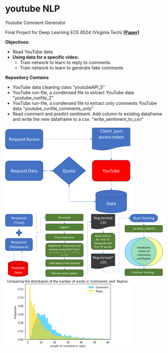 # youtube NLP
Youtube Comment Generator

Final Project for Deep Learning ECE 6524 (Virginia Tech) **\[[Paper](Deep_Learning_Bianchi_Sepsadar_Project.pdf)\]**

**Objectives:**
- Read YouTube data
- **Using data for a specific video:**
  - Train network to learn to reply to comments
  - Train network to learn to generate fake comments 

**Repository Contains**
- YouTube data cleaning class "youtubeAPI_5"
- YouTube run-file, a condensed file to extract YouTube data "youtube_runfile_2"
- YouTube run-file, a condensed file to extract only comments YouTube data "youtube_runfile_comments_only"
- Read comment and predict sentiment. Add column to existing dataframe and write the new dataframe to a csv. "write_sentiment_to_csv"


<img src="https://github.com/beric7/youtube_NLP/blob/main/Figures/Access_token.png" width="400">
<img src="https://github.com/beric7/youtube_NLP/blob/main/Figures/Data_annotation_flow_maxlength.png" width="600">
<img src="https://github.com/beric7/youtube_NLP/blob/main/Figures/Comment_Reply_histo_zoom.png" width="400">
